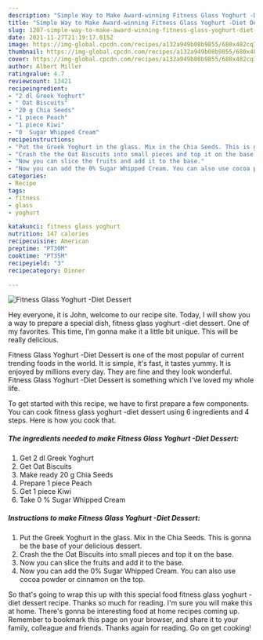 ```yaml
---
description: "Simple Way to Make Award-winning Fitness Glass Yoghurt -Diet Dessert"
title: "Simple Way to Make Award-winning Fitness Glass Yoghurt -Diet Dessert"
slug: 1207-simple-way-to-make-award-winning-fitness-glass-yoghurt-diet-dessert
date: 2021-11-27T21:19:17.015Z
image: https://img-global.cpcdn.com/recipes/a132a949b08b9855/680x482cq70/fitness-glass-yoghurt-diet-dessert-recipe-main-photo.jpg
thumbnail: https://img-global.cpcdn.com/recipes/a132a949b08b9855/680x482cq70/fitness-glass-yoghurt-diet-dessert-recipe-main-photo.jpg
cover: https://img-global.cpcdn.com/recipes/a132a949b08b9855/680x482cq70/fitness-glass-yoghurt-diet-dessert-recipe-main-photo.jpg
author: Albert Miller
ratingvalue: 4.7
reviewcount: 13421
recipeingredient:
- "2 dl Greek Yoghurt"
- " Oat Biscuits"
- "20 g Chia Seeds"
- "1 piece Peach"
- "1 piece Kiwi"
- "0  Sugar Whipped Cream"
recipeinstructions:
- "Put the Greek Yoghurt in the glass. Mix in the Chia Seeds. This is gonna be the base of your delicious dessert."
- "Crash the the Oat Biscuits into small pieces and top it on the base."
- "Now you can slice the fruits and add it to the base."
- "Now you can add the 0% Sugar Whipped Cream. You can also use cocoa powder or cinnamon on the top."
categories:
- Recipe
tags:
- fitness
- glass
- yoghurt

katakunci: fitness glass yoghurt 
nutrition: 147 calories
recipecuisine: American
preptime: "PT30M"
cooktime: "PT35M"
recipeyield: "3"
recipecategory: Dinner

---
```



![Fitness Glass Yoghurt -Diet Dessert](https://img-global.cpcdn.com/recipes/a132a949b08b9855/680x482cq70/fitness-glass-yoghurt-diet-dessert-recipe-main-photo.jpg)

Hey everyone, it is John, welcome to our recipe site. Today, I will show you a way to prepare a special dish, fitness glass yoghurt -diet dessert. One of my favorites. This time, I'm gonna make it a little bit unique. This will be really delicious.



Fitness Glass Yoghurt -Diet Dessert is one of the most popular of current trending foods in the world. It is simple, it's fast, it tastes yummy. It is enjoyed by millions every day. They are fine and they look wonderful. Fitness Glass Yoghurt -Diet Dessert is something which I've loved my whole life.


To get started with this recipe, we have to first prepare a few components. You can cook fitness glass yoghurt -diet dessert using 6 ingredients and 4 steps. Here is how you cook that.

<!--inarticleads1-->

##### The ingredients needed to make Fitness Glass Yoghurt -Diet Dessert:

1. Get 2 dl Greek Yoghurt
1. Get  Oat Biscuits
1. Make ready 20 g Chia Seeds
1. Prepare 1 piece Peach
1. Get 1 piece Kiwi
1. Take 0 % Sugar Whipped Cream




<!--inarticleads2-->

##### Instructions to make Fitness Glass Yoghurt -Diet Dessert:

1. Put the Greek Yoghurt in the glass. Mix in the Chia Seeds. This is gonna be the base of your delicious dessert.
1. Crash the the Oat Biscuits into small pieces and top it on the base.
1. Now you can slice the fruits and add it to the base.
1. Now you can add the 0% Sugar Whipped Cream. You can also use cocoa powder or cinnamon on the top.




So that's going to wrap this up with this special food fitness glass yoghurt -diet dessert recipe. Thanks so much for reading. I'm sure you will make this at home. There's gonna be interesting food at home recipes coming up. Remember to bookmark this page on your browser, and share it to your family, colleague and friends. Thanks again for reading. Go on get cooking!
